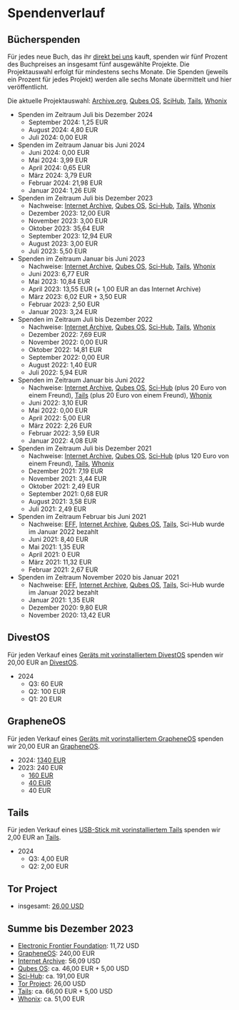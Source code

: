 # Spendenverlauf

## Bücherspenden

Für jedes neue Buch, das ihr [direkt bei uns](https://shop.proxysto.re/category/7) kauft, spenden wir fünf Prozent des Buchpreises an insgesamt fünf ausgewählte Projekte. Die Projektauswahl erfolgt für mindestens sechs Monate. Die Spenden (jeweils ein Prozent für jedes Projekt) werden alle sechs Monate übermittelt und hier veröffentlicht.

Die aktuelle Projektauswahl: [Archive.org](https://archive.org/donate), [Qubes OS](https://www.qubes-os.org/donate/), [SciHub](https://de.wikipedia.org/wiki/Sci-Hub), [Tails](https://tails.net/donate/index.de.html), [Whonix](https://www.whonix.org/wiki/Donate)

* Spenden im Zeitraum Juli bis Dezember 2024
  * September 2024: 1,25 EUR
  * August 2024: 4,80 EUR
  * Juli 2024: 0,00 EUR
* Spenden im Zeitraum Januar bis Juni 2024
  * Juni 2024: 0,00 EUR
  * Mai 2024: 3,99 EUR
  * April 2024: 0,65 EUR
  * März 2024: 3,79 EUR
  * Februar 2024: 21,98 EUR
  * Januar 2024: 1,26 EUR
* Spenden im Zeitraum Juli bis Dezember 2023
  * Nachweise: [Internet Archive](/assets/images/donations/2024-01/internet-archive.png), [Qubes OS](/assets/images/donations/2024-01/qubes-os.png), [Sci-Hub](/assets/images/donations/2024-01/sci-hub.png), [Tails](/assets/images/donations/2024-01/tails.png), [Whonix](/assets/images/donations/2024-01/whonix.png)
  * Dezember 2023: 12,00 EUR
  * November 2023: 3,00 EUR
  * Oktober 2023: 35,64 EUR
  * September 2023: 12,94 EUR
  * August 2023: 3,00 EUR
  * Juli 2023: 5,50 EUR
* Spenden im Zeitraum Januar bis Juni 2023
  * Nachweise: [Internet Archive](/assets/images/donations/2023-07/internet-archive.png), [Qubes OS](/assets/images/donations/2023-07/qubes-os.png), [Sci-Hub](/assets/images/donations/2023-07/sci-hub.png), [Tails](/assets/images/donations/2023-07/tails.png), [Whonix](/assets/images/donations/2023-07/whonix.png)
  * Juni 2023: 6,77 EUR
  * Mai 2023: 10,84 EUR
  * April 2023: 13,55 EUR (+ 1,00 EUR an das Internet Archive)
  * März 2023: 6,02 EUR + 3,50 EUR
  * Februar 2023: 2,50 EUR
  * Januar 2023: 3,24 EUR
* Spenden im Zeitraum Juli bis Dezember 2022
  * Nachweise: [Internet Archive](/assets/images/donations/2023-01/internet-archive.png), [Qubes OS](/assets/images/donations/2023-01/qubes-os.png), [Sci-Hub](/assets/images/donations/2023-01/sci-hub.png), [Tails](/assets/images/donations/2023-01/tails.png), [Whonix](/assets/images/donations/2023-01/whonix.png)
  * Dezember 2022: 7,69 EUR
  * November 2022: 0,00 EUR
  * Oktober 2022: 14,81 EUR
  * September 2022: 0,00 EUR
  * August 2022: 1,40 EUR
  * Juli 2022: 5,94 EUR
* Spenden im Zeitraum Januar bis Juni 2022
  * Nachweise: [Internet Archive](/assets/images/donations/2022-07/internet-archive.png), [Qubes OS](/assets/images/donations/2022-07/qubes-os.png), [Sci-Hub](/assets/images/donations/2022-07/sci-hub.png) (plus 20 Euro von einem Freund), [Tails](/assets/images/donations/2022-07/tails.png) (plus 20 Euro von einem Freund), [Whonix](/assets/images/donations/2022-07/whonix.png)
  * Juni 2022: 3,10 EUR
  * Mai 2022: 0,00 EUR
  * April 2022: 5,00 EUR
  * März 2022: 2,26 EUR
  * Februar 2022: 3,59 EUR
  * Januar 2022: 4,08 EUR
* Spenden im Zeitraum Juli bis Dezember 2021
  * Nachweise: [Internet Archive](/assets/images/donations/2022-01/internet-archive.png), [Qubes OS](/assets/images/donations/2022-01/qubes-os.png), [Sci-Hub](/assets/images/donations/2022-01/sci-hub.png) (plus 120 Euro von einem Freund), [Tails](/assets/images/donations/2022-01/tails.png), [Whonix](/assets/images/donations/2022-01/whonix.png)
  * Dezember 2021: 7,19 EUR
  * November 2021: 3,44 EUR
  * Oktober 2021: 2,49 EUR
  * September 2021: 0,68 EUR
  * August 2021: 3,58 EUR
  * Juli 2021: 2,49 EUR
* Spenden im Zeitraum Februar bis Juni 2021
  * Nachweise: [EFF](/assets/images/donations/2021-06/eff.png), [Internet Archive](/assets/images/donations/2021-06/internet-archive.png), [Qubes OS](/assets/images/donations/2021-06/qubes.png), [Tails](/assets/images/donations/2021-06/tails.png), Sci-Hub wurde im Januar 2022 bezahlt
  * Juni 2021: 8,40 EUR
  * Mai 2021: 1,35 EUR
  * April 2021: 0 EUR
  * März 2021: 11,32 EUR
  * Februar 2021: 2,67 EUR
* Spenden im Zeitraum November 2020 bis Januar 2021
  * Nachweise: [EFF](/assets/images/donations/2021-01/eff.png), [Internet Archive](/assets/images/donations/2021-01/internet-archive.png), [Qubes OS](/assets/images/donations/2021-01/qubes.png), [Tails](/assets/images/donations/2021-01/tails.png), Sci-Hub wurde im Januar 2022 bezahlt
  * Januar 2021: 1,35 EUR
  * Dezember 2020: 9,80 EUR
  * November 2020: 13,42 EUR

## DivestOS

Für jeden Verkauf eines [Geräts mit vorinstalliertem DivestOS](https://shop.proxysto.re/category/6) spenden wir 20,00 EUR an [DivestOS](https://divestos.org).

* 2024
  * Q3: 60 EUR
  * Q2: 100 EUR
  * Q1: 20 EUR

## GrapheneOS

Für jeden Verkauf eines [Geräts mit vorinstalliertem GrapheneOS](https://shop.proxysto.re/category/6) spenden wir 20,00 EUR an [GrapheneOS](https://grapheneos.org).

* 2024: [1340 EUR](/assets/images/donations/2025-01/grapheneos.png)
* 2023: 240 EUR
  * [160 EUR](/assets/images/donations/2024-01/grapheneos.png)
  * [40 EUR](/assets/images/donations/2023-07/2023-06-grapheneos.png)
  * 40 EUR

## Tails

Für jeden Verkauf eines [USB-Stick mit vorinstalliertem Tails](https://shop.proxysto.re/conf/990) spenden wir 2,00 EUR an [Tails](https://tails.net/).

* 2024
  * Q3: 4,00 EUR
  * Q2: 2,00 EUR

## Tor Project

* insgesamt: [26,00 USD](/assets/images/donations/2024-01/tor-project.png)

## Summe bis Dezember 2023

 * [Electronic Frontier Foundation](https://www.eff.org/): 11,72 USD
 * [GrapheneOS](https://grapheneos.org/): 240,00 EUR
 * [Internet Archive](https://archive.org/): 56,09 USD
 * [Qubes OS](https://www.qubes-os.org/): ca. 46,00 EUR + 5,00 USD
 * [Sci-Hub](https://de.wikipedia.org/wiki/Sci-Hub): ca. 191,00 EUR
 * [Tor Project](https://www.torproject.org/): 26,00 USD
 * [Tails](https://tails.net): ca. 66,00 EUR + 5,00 USD
 * [Whonix](https://www.whonix.org/): ca. 51,00 EUR
